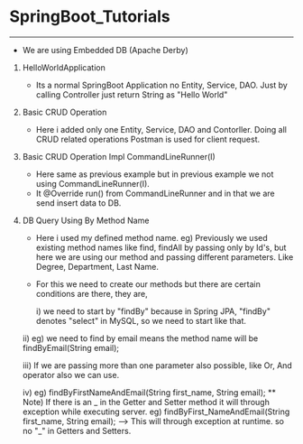 # SpringBoot_Tutorials
------------------------
* We are using Embedded DB (Apache Derby)

1. HelloWorldApplication
   * Its a normal SpringBoot Application no Entity, Service, DAO. Just by calling Controller just return String as "Hello World"
2. Basic CRUD Operation
   * Here i added only one Entity, Service, DAO and Contorller. Doing all CRUD related operations Postman is used for client request.
3. Basic CRUD Operation Impl CommandLineRunner(I)
   * Here same as previous example but in previous example we not using CommandLineRunner(I).
   * It @Override run() from CommandLineRunner and in that we are send insert data to DB.
4. DB Query Using By Method Name
   * Here i used my defined method name.
     eg) Previously we used existing method names like find, findAll by passing only by Id's, but here we are using our method and passing different parameters. Like Degree, Department, Last Name.
   * For this we need to create our methods but there are certain conditions are there, they are,
   
     i) we need to start by "findBy" because in Spring JPA, "findBy" denotes "select" in MySQL, so we need to start like that.
     
    ii) eg) we need to find by email means the method name will be
        findByEmail(String email);
        
   iii) If we are passing more than one parameter also possible, like Or, And operator also we can use.
   
    iv) eg) findByFirstNameAndEmail(String first_name, String email);
        ** Note) If there is an _ in the Getter and Setter method it will through exception while executing server.
                 eg) findByFirst_NameAndEmail(String first_name, String email); --> This will through exception at runtime. so no "_" in Getters and Setters.
